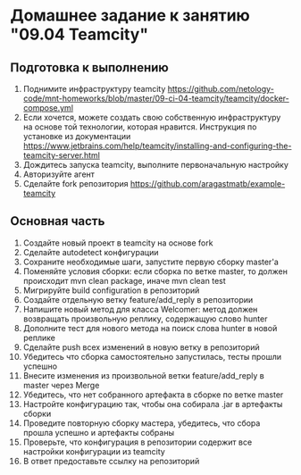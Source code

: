 # Домашнее задание к занятию "09.04 Teamcity"

## Подготовка к выполнению
1. Поднимите инфраструктуру teamcity https://github.com/netology-code/mnt-homeworks/blob/master/09-ci-04-teamcity/teamcity/docker-compose.yml   
2. Если хочется, можете создать свою собственную инфраструктуру на основе той технологии, которая нравится. Инструкция по установке из документации https://www.jetbrains.com/help/teamcity/installing-and-configuring-the-teamcity-server.html  
3. Дождитесь запуска teamcity, выполните первоначальную настройку  
4. Авторизуйте агент  
5. Сделайте fork репозитория https://github.com/aragastmatb/example-teamcity  

## Основная часть   
1. Создайте новый проект в teamcity на основе fork
2. Сделайте autodetect конфигурации
3. Сохраните необходимые шаги, запустите первую сборку master'a
4. Поменяйте условия сборки: если сборка по ветке master, то должен происходит mvn clean package, иначе mvn clean test
5. Мигрируйте build configuration в репозиторий
6. Создайте отдельную ветку feature/add_reply в репозитории
7. Напишите новый метод для класса Welcomer: метод должен возвращать произвольную реплику, содержащую слово hunter
8. Дополните тест для нового метода на поиск слова hunter в новой реплике
9. Сделайте push всех изменений в новую ветку в репозиторий
10. Убедитесь что сборка самостоятельно запустилась, тесты прошли успешно
11. Внесите изменения из произвольной ветки feature/add_reply в master через Merge
12. Убедитесь, что нет собранного артефакта в сборке по ветке master
13. Настройте конфигурацию так, чтобы она собирала .jar в артефакты сборки
14. Проведите повторную сборку мастера, убедитесь, что сбора прошла успешно и артефакты собраны
15. Проверьте, что конфигурация в репозитории содержит все настройки конфигурации из teamcity
16. В ответ предоставьте ссылку на репозиторий
```

```
